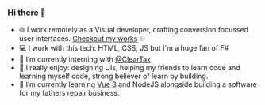 ### Hi there 👋

- :globe_with_meridians: I work remotely as a Visual developer, crafting conversion focussed user interfaces. [Checkout my works](http://zeshhaan.webflow.io/) ✨
- :computer: I work with this tech: HTML, CSS, JS but I'm a huge fan of F#
- 🔭 I’m currently interning with [@ClearTax](https://github.com/ClearTax)
- :zany_face: I really enjoy: designing UIs, helping my friends to learn code and learning myself code, strong believer of learn by building.
- 🌱 I’m currently learning [Vue 3](https://github.com/zeshhaan/learning-vue3) and NodeJS alongside building a software for my fathers repair business.

<!--
**zeshhaan/zeshhaan** is a ✨ _special_ ✨ repository because its `README.md` (this file) appears on your GitHub profile.

Here are some ideas to get you started:

- 🔭 I’m currently working on ...
- :globe_with_meridians:

- 👯 I’m looking to collaborate on ...
- 🤔 I’m looking for help with ...
- 💬 Ask me about ...
- 📫 How to reach me: ...
- 📜 Checkout my [portfolio](https://read.cv/zeeshan) to learn more
- ⚡ Fun fact: I am yearning to learn F# code.
- - 🤔 I’m looking for help with a NextJS project mapping data from a JSON file. Still figuring it out 😇
- 😄 Pronouns: ...
- ⚡ Fun fact: ...
-->
